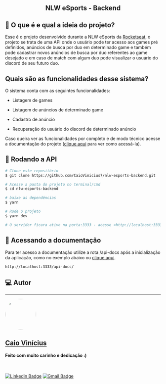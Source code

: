 <h2 align="center"> 
	NLW eSports - Backend
</h2>

## 💭 O que é e qual a ideia do projeto?

Esse é o projeto desenvolvido durante a NLW eSports da [Rocketseat](https://www.rocketseat.com.br/), o projeto se trata de uma API onde o usuário pode ter acesso aos games pré definidos, anúncios de busca por duo em determinado game e também pode cadastrar novos anúncios de busca por duo referentes
ao game desejado e em caso de match com algum duo pode visualizar o usuário do discord de seu futuro duo.

## Quais são as funcionalidades desse sistema?

O sistema conta com as seguintes funcionalidades:

- Listagem de games

- Listagem de anúncios de determinado game

- Cadastro de anúncio

- Recuperação do usuário do discord de determinado anúncio

Caso queira ver as funcionalidades por completo e de modo técnico acesse a documentação do projeto ([clique aqui](#docs) para ver como acessá-la).

## 🎲 Rodando a API

```bash
# Clone este repositório
$ git clone https://github.com/CaioVinicius7/nlw-esports-backend.git

# Acesse a pasta do projeto no terminal/cmd
$ cd nlw-esports-backend

# baixe as dependências
$ yarn

# Rode o projeto
$ yarn dev

# O servidor ficara ativo na porta:3333 - acesse <http://localhost:3333>
```

<div id="docs"> </div>

## 📜 Acessando a documentação

Para ter acesso a documentação utilize a rota /api-docs após a inicialização da aplicação, como no exemplo abaixo ou [clique aqui](http://localhost:3333/api-docs/).

```bash
http://localhost:3333/api-docs/
```

## 💻 Autor

---

<a href="https://www.facebook.com/caio.pereira.94695">
 <img style="border-radius: 50%;" src="https://avatars.githubusercontent.com/u/62827681?s=400&u=f0b18831e6690a901f956d637933b9ee2dca3104&v=4" width="100px;" alt=""/>
 <br>
 <h2><b>Caio Vinícius</b></h2></a>

<h4> Feito com muito carinho e dedicação :) </h4>

<br>

[![Linkedin Badge](https://img.shields.io/badge/-caio%20vinícius-blue?style=flat-square&logo=Linkedin&logoColor=white&link=https://www.linkedin.com/in/tgmarinho/)](https://www.linkedin.com/in/caio-vin%C3%ADcius-87a761200/)
[![Gmail Badge](https://img.shields.io/badge/-caio1525pereira@gmail.com-c14438?style=flat-square&logo=Gmail&logoColor=white&link=mailto:caio1525pereira@gmail.com)](mailto:caio1525pereira@gmail.com)
